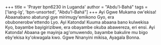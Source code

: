 +++
title = 'Prayer bpn6230 in Luganda'
author = "Abdu'l-Bahá"
tags = ['lang-lg', 'bpn-unsorted', "Abdu'l-Bahá"]
+++
Ayi Ggwe Mukama ow'ekisa!  Abaanabano abatungi gye mirimugy'emikono Gyo, era obubonerobw'ettendo Lyo. Ayi Katonda!  Kuuma abaana bano kulwekisa Kyo, bayambe bayigirizibwe, era obayambe okuba abawereza, eri ensi.  Ayi Katonda!  Abaana ge mayinja ag'omuwendo, bayambe bakulire mu bigo eby'ekisa ky'okwagala kwo.  Ggwe Nnanyini mikisa, Ayagala Bonna.

